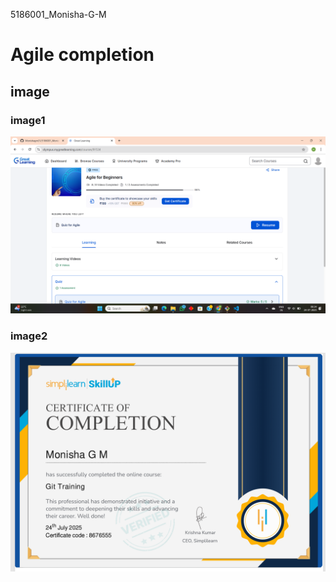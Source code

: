 5186001_Monisha-G-M
# Agile completion

## image

### image1
![Agile](image/Agile.png)

### image2
![certificate1](image/certificate1.png)



